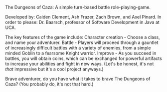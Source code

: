 The Dungeons of Caza: A simple turn-based battle role-playing-game.

Developed by: Caiden Clement, Ash Frazer, Zach Brown, and Axel Pinard.
In order to please: Dr. Baarsch, professor of Software Development in Java at UCA.

The key features of the game include:
Character creation - Choose a class, and name your adventurer.
Battle - Players will proceed through a gauntlet of increasingly difficult battles with a variety of enemies, from a simple minded Goblin to a fearsome Knight warrior.
Improve - As you succeed in battles, you will obtain coins, which can be exchanged for powerful artifacts to increase your abilities and fight in new ways.
(Let's be honest, it's not *that* impressive but it's a cool project anyways.)

Brave adventurer, do you have what it takes to brave The Dungeons of Caza?
(You probably do, it's not that hard.)

